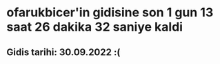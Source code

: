 # ofarukbicer'in gidisine son 1 gun 13 saat 26 dakika 32 saniye kaldi

## Gidis tarihi: 30.09.2022 :(